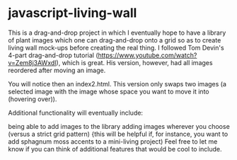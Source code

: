 # javascript-living-wall


This is a drag-and-drop project in which I eventually hope to have a library of plant images which one can drag-and-drop onto a grid so as to create living wall mock-ups before creating the real thing. I followed Tom Devin's 4-part drag-and-drop tutorial (https://www.youtube.com/watch?v=Zem8j3AWxdI), which is great. His version, however, had all images reordered after moving an image.

You will notice then an index2.html. This version only swaps two images (a selected image with the image whose space you want to move it into (hovering over)).

Additional functionality will eventually include:

being able to add images to the library
adding images wherever you choose (versus a strict grid pattern) {this will be helpful if, for instance, you want to add sphagnum moss accents to a mini-living project)
Feel free to let me know if you can think of additional features that would be cool to include.


